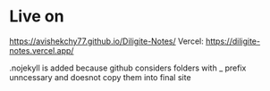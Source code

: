 # Live on

https://avishekchy77.github.io/Diligite-Notes/
Vercel: https://diligite-notes.vercel.app/

.nojekyll is added because github considers folders with \_ prefix unncessary and doesnot copy them into final site
